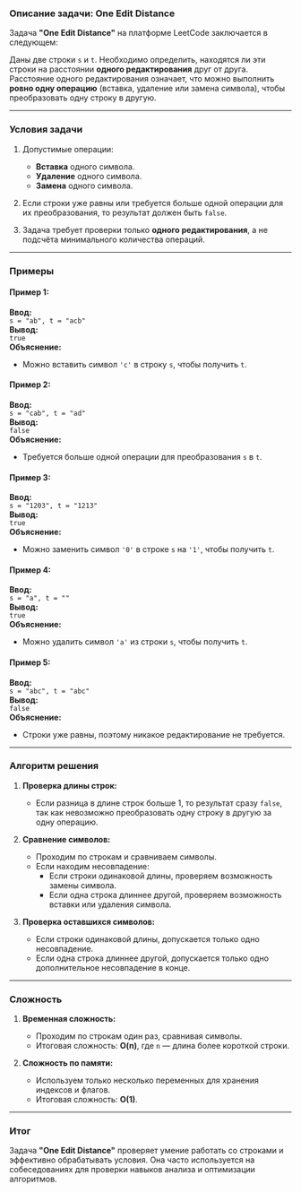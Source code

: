 ### **Описание задачи: One Edit Distance**

Задача **"One Edit Distance"** на платформе LeetCode заключается в следующем:

Даны две строки `s` и `t`. Необходимо определить, находятся ли эти строки на расстоянии **одного редактирования** друг от друга. Расстояние одного редактирования означает, что можно выполнить **ровно одну операцию** (вставка, удаление или замена символа), чтобы преобразовать одну строку в другую.

---

### **Условия задачи**

1. Допустимые операции:
   - **Вставка** одного символа.
   - **Удаление** одного символа.
   - **Замена** одного символа.

2. Если строки уже равны или требуется больше одной операции для их преобразования, то результат должен быть `false`.

3. Задача требует проверки только **одного редактирования**, а не подсчёта минимального количества операций.

---

### **Примеры**

#### **Пример 1:**
**Ввод:**  
`s = "ab", t = "acb"`  
**Вывод:**  
`true`  
**Объяснение:**  
- Можно вставить символ `'c'` в строку `s`, чтобы получить `t`.

#### **Пример 2:**
**Ввод:**  
`s = "cab", t = "ad"`  
**Вывод:**  
`false`  
**Объяснение:**  
- Требуется больше одной операции для преобразования `s` в `t`.

#### **Пример 3:**
**Ввод:**  
`s = "1203", t = "1213"`  
**Вывод:**  
`true`  
**Объяснение:**  
- Можно заменить символ `'0'` в строке `s` на `'1'`, чтобы получить `t`.

#### **Пример 4:**
**Ввод:**  
`s = "a", t = ""`  
**Вывод:**  
`true`  
**Объяснение:**  
- Можно удалить символ `'a'` из строки `s`, чтобы получить `t`.

#### **Пример 5:**
**Ввод:**  
`s = "abc", t = "abc"`  
**Вывод:**  
`false`  
**Объяснение:**  
- Строки уже равны, поэтому никакое редактирование не требуется.

---

### **Алгоритм решения**

1. **Проверка длины строк:**
   - Если разница в длине строк больше 1, то результат сразу `false`, так как невозможно преобразовать одну строку в другую за одну операцию.

2. **Сравнение символов:**
   - Проходим по строкам и сравниваем символы.
   - Если находим несовпадение:
     - Если строки одинаковой длины, проверяем возможность замены символа.
     - Если одна строка длиннее другой, проверяем возможность вставки или удаления символа.

3. **Проверка оставшихся символов:**
   - Если строки одинаковой длины, допускается только одно несовпадение.
   - Если одна строка длиннее другой, допускается только одно дополнительное несовпадение в конце.

---

### **Сложность**

1. **Временная сложность:**  
   - Проходим по строкам один раз, сравнивая символы.  
   - Итоговая сложность: **O(n)**, где `n` — длина более короткой строки.

2. **Сложность по памяти:**  
   - Используем только несколько переменных для хранения индексов и флагов.  
   - Итоговая сложность: **O(1)**.

---

### **Итог**

Задача **"One Edit Distance"** проверяет умение работать со строками и эффективно обрабатывать условия. Она часто используется на собеседованиях для проверки навыков анализа и оптимизации алгоритмов.